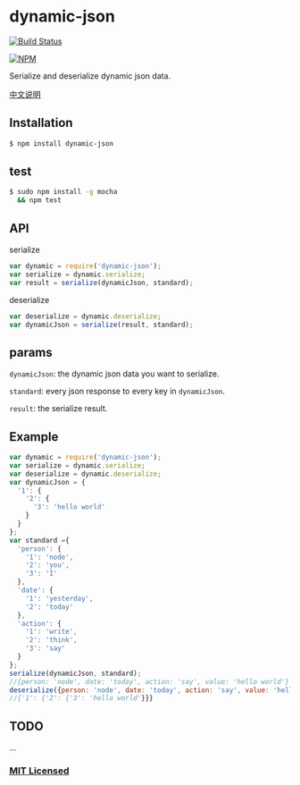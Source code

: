 # dynamic-json

[![Build Status](https://travis-ci.org/chouchou900822/dynamic-json.svg)](https://travis-ci.org/chouchou900822/dynamic-json)

[![NPM](https://nodei.co/npm/dynamic-json.png?mini=true)](https://nodei.co/npm/dynamic-json/)

Serialize and deserialize dynamic json data. 

[中文说明](cn.md)

## Installation

```sh
$ npm install dynamic-json
```

## test

```sh
$ sudo npm install -g mocha
  && npm test
```


## API

serialize

```js
var dynamic = require('dynamic-json');
var serialize = dynamic.serialize;
var result = serialize(dynamicJson, standard);
```

deserialize

```js
var deserialize = dynamic.deserialize;
var dynamicJson = serialize(result, standard);
```

## params

`dynamicJson`:
the dynamic json data you want to serialize.

`standard`:
every json response to every key in `dynamicJson`.

`result`:
the serialize result.

## Example

```js
var dynamic = require('dynamic-json');
var serialize = dynamic.serialize;
var deserialize = dynamic.deserialize;
var dynamicJson = {
  '1': {
    '2': {
      '3': 'hello world'
    }
  }
};
var standard ={
  'person': {
    '1': 'node',
    '2': 'you',
    '3': 'I'
  },
  'date': {
    '1': 'yesterday',
    '2': 'today'
  },
  'action': {
    '1': 'write',
    '2': 'think',
    '3': 'say'
  }
};
serialize(dynamicJson, standard);
//{person: 'node', date: 'today', action: 'say', value: 'hello world'}
deserialize({person: 'node', date: 'today', action: 'say', value: 'hello world'}, standard)
//{'1': {'2': {'3': 'hello world'}}}
```

## TODO

...

### [MIT Licensed](LICENSE)